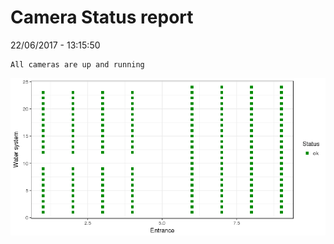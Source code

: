 Camera Status report
================
22/06/2017 - 13:15:50

    All cameras are up and running

![](camreport_files/figure-markdown_github/unnamed-chunk-2-1.png)
